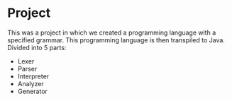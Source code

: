 # Project
 
This was a project in which we created a programming language with a specified grammar. This programming language is then transpiled to Java.
Divided into 5 parts:
* Lexer
* Parser
* Interpreter
* Analyzer
* Generator
